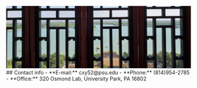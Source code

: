 <img  src="files/image2.jpg" alt="drawing" />
## Contact info
- **E-mail:** cxy52@psu.edu
- **Phone:** (814)954-2785
- **Office:** 320 Osmond Lab, University Park, PA 16802
<br>









